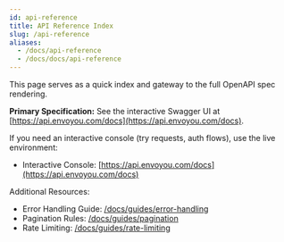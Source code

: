 ```yaml
---
id: api-reference
title: API Reference Index
slug: /api-reference
aliases:
  - /docs/api-reference
  - /docs/docs/api-reference
---
```


This page serves as a quick index and gateway to the full OpenAPI spec rendering.

**Primary Specification:** See the interactive Swagger UI at [https://api.envoyou.com/docs](https://api.envoyou.com/docs).

If you need an interactive console (try requests, auth flows), use the live environment:

- Interactive Console: [https://api.envoyou.com/docs](https://api.envoyou.com/docs)

Additional Resources:
- Error Handling Guide: [/docs/guides/error-handling](/docs/guides/error-handling)
- Pagination Rules: [/docs/guides/pagination](/docs/guides/pagination)
- Rate Limiting: [/docs/guides/rate-limiting](/docs/guides/rate-limiting)
